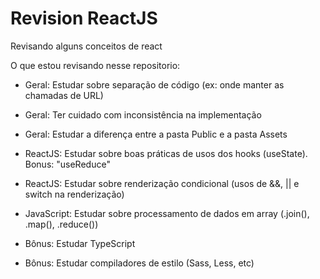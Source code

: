 # Revision ReactJS
Revisando alguns conceitos de react


O que estou revisando nesse repositorio:


* Geral: Estudar sobre separação de código (ex: onde manter as chamadas de URL)

* Geral: Ter cuidado com inconsistência na implementação

* Geral: Estudar a diferença entre a pasta Public e a pasta Assets

* ReactJS: Estudar sobre boas práticas de usos dos hooks (useState). Bonus: "useReduce"

* ReactJS: Estudar sobre renderização condicional (usos de &&, || e switch na renderização)

* JavaScript: Estudar sobre processamento de dados em array (.join(), .map(), .reduce())

* Bônus: Estudar TypeScript

* Bônus: Estudar compiladores de estilo (Sass, Less, etc)
